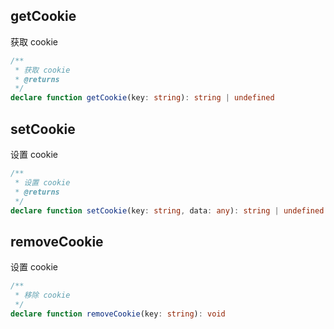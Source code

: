 ## getCookie

获取 cookie

```ts
/**
 * 获取 cookie
 * @returns
 */
declare function getCookie(key: string): string | undefined
```

## setCookie

设置 cookie

```ts
/**
 * 设置 cookie
 * @returns
 */
declare function setCookie(key: string, data: any): string | undefined
```

## removeCookie

设置 cookie

```ts
/**
 * 移除 cookie
 */
declare function removeCookie(key: string): void
```
